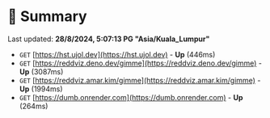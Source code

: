 # 📖 Summary
Last updated: **28/8/2024, 5:07:13 PG "Asia/Kuala_Lumpur"**

- `GET` [https://hst.ujol.dev](https://hst.ujol.dev) - **Up** (446ms)
- `GET` [https://reddviz.deno.dev/gimme](https://reddviz.deno.dev/gimme) - **Up** (3087ms)
- `GET` [https://reddviz.amar.kim/gimme](https://reddviz.amar.kim/gimme) - **Up** (1994ms)
- `GET` [https://dumb.onrender.com](https://dumb.onrender.com) - **Up** (264ms)
